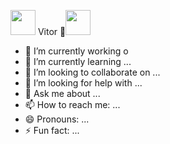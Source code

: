 <img src="https://cdn.jsdelivr.net/gh/devicons/devicon@latest/icons/vuetify/vuetify-original.svg" width="40" height="40"/>  Vitor 👋<img src="https://cdn.jsdelivr.net/gh/devicons/devicon@latest/icons/vuetify/vuetify-original.svg" width="40" height="40"/>

- 🔭 I’m currently working o
- 🌱 I’m currently learning ...
- 👯 I’m looking to collaborate on ...
- 🤔 I’m looking for help with ...
- 💬 Ask me about ...
- 📫 How to reach me: ...
- 😄 Pronouns: ...
- ⚡ Fun fact: ...

